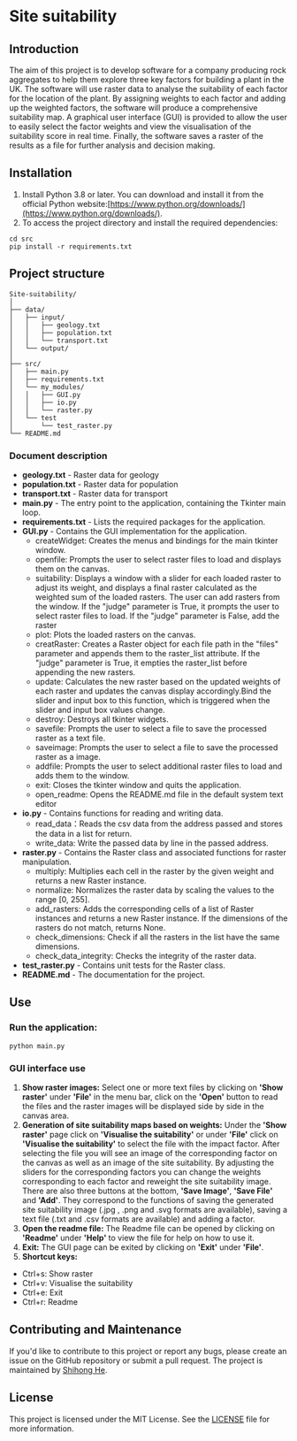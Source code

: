 # Site suitability
## Introduction
The aim of this project is to develop software for a company producing rock aggregates to help them explore three key factors for building a plant in the UK. The software will use raster data to analyse the suitability of each factor for the location of the plant. By assigning weights to each factor and adding up the weighted factors, the software will produce a comprehensive suitability map. A graphical user interface (GUI) is provided to allow the user to easily select the factor weights and view the visualisation of the suitability score in real time. Finally, the software saves a raster of the results as a file for further analysis and decision making.
## Installation
1. Install Python 3.8 or later. You can download and install it from the official Python website:[https://www.python.org/downloads/](https://www.python.org/downloads/).
2. To access the project directory and install the required dependencies:
```
cd src
pip install -r requirements.txt
```
## Project structure
```
Site-suitability/
│
├── data/
│   ├── input/
│   │   ├── geology.txt
│   │   ├── population.txt
│   │   └── transport.txt
│   └── output/
│
├── src/
│   ├── main.py 
│   ├── requirements.txt
│   └── my_modules/
│   │   ├── GUI.py
│   │   ├── io.py
│   │   └── raster.py
│   └── test  
│       └── test_raster.py
└── README.md
```
### Document description
- **geology.txt** - Raster data for geology
- **population.txt** - Raster data for population
- **transport.txt** - Raster data for transport
- **main.py** - The entry point to the application, containing the Tkinter main loop.
- **requirements.txt** - Lists the required packages for the application.
- **GUI.py** - Contains the GUI implementation for the application.
  - createWidget: Creates the menus and bindings for the main tkinter window.
  - openfile: Prompts the user to select raster files to load and displays them on the canvas.
  - suitability: Displays a window with a slider for each loaded raster to adjust its weight, and displays a final raster calculated as the weighted sum of the loaded rasters. The user can add  rasters from the window. If the "judge" parameter is True, it prompts the user to select raster files to load. If the "judge" parameter is False, add the raster
  - plot: Plots the loaded rasters on the canvas.
  - creatRaster: Creates a Raster object for each file path in the "files" parameter and appends them to the raster_list attribute. If the "judge" parameter is True, it empties the raster_list before appending the new rasters.
  - update: Calculates the new raster based on the updated weights of each raster and updates the canvas display accordingly.Bind the slider and input box to this function, which is triggered when the slider and input box values change.
  - destroy: Destroys all tkinter widgets.
  - savefile: Prompts the user to select a file to save the processed raster as a text file.
  - saveimage: Prompts the user to select a file to save the processed raster as a image.
  - addfile: Prompts the user to select additional raster files to load and adds them to the window.
  - exit: Closes the tkinter window and quits the application.
  - open_readme: Opens the README.md file in the default system text editor
- **io.py** - Contains functions for reading and writing data.
  - read_data：Reads the csv data from the address passed and stores the data in a list for return.
  - write_data: Write the passed data by line in the passed address.
- **raster.py** - Contains the Raster class and associated functions for raster manipulation.
  - multiply: Multiplies each cell in the raster by the given weight and returns a new Raster instance.
  - normalize: Normalizes the raster data by scaling the values to the range [0, 255].
  - add_rasters: Adds the corresponding cells of a list of Raster instances and returns a new Raster instance. If the dimensions of the rasters do not match, returns None.
  - check_dimensions: Check if all the rasters in the list have the same dimensions.
  - check_data_integrity: Checks the integrity of the raster data.
- **test_raster.py** - Contains unit tests for the Raster class.
- **README.md** - The documentation for the project.


## Use
### Run the application:
```
python main.py
```
### GUI interface use
1. **Show raster images:** Select one or more text files by clicking on **'Show raster'** under **'File'** in the menu bar, click on the **'Open'** button to read the files and the raster images will be displayed side by side in the canvas area.
2. **Generation of site suitability maps based on weights:** Under the **'Show raster'** page click on **'Visualise the suitability'** or under **'File'** click on **'Visualise the suitability'** to select the file with the impact factor. After selecting the file you will see an image of the corresponding factor on the canvas as well as an image of the site suitability. By adjusting the sliders for the corresponding factors you can change the weights corresponding to each factor and reweight the site suitability image. There are also three buttons at the bottom, **'Save Image'**, **'Save File'** and **'Add'**. They correspond to the functions of saving the generated site suitability image (.jpg , .png and .svg formats are available), saving a text file (.txt and .csv formats are available) and adding a factor.
3. **Open the readme file:** The Readme file can be opened by clicking on **'Readme'** under **'Help'** to view the file for help on how to use it.
4. **Exit:** The GUI page can be exited by clicking on **'Exit'** under **'File'**.
5. **Shortcut keys:**
- Ctrl+s: Show raster
- Ctrl+v: Visualise the suitability
- Ctrl+e: Exit
- Ctrl+r: Readme

## Contributing and Maintenance
If you'd like to contribute to this project or report any bugs, please create an issue on the GitHub repository or submit a pull request. The project is maintained by [Shihong He](mailto:gy22sh@leeds.ac.uk).
## License
This project is licensed under the MIT License. See the [LICENSE](LICENSE) file for more information.



